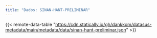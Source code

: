 ```yaml
---
title: "Dados: SINAN-HANT-PRELIMINAR"
---
```


{{< remote-data-table "https://cdn.statically.io/gh/dankkom/datasus-metadata/main/metadata/data/sinan-hant-preliminar.json" >}}
